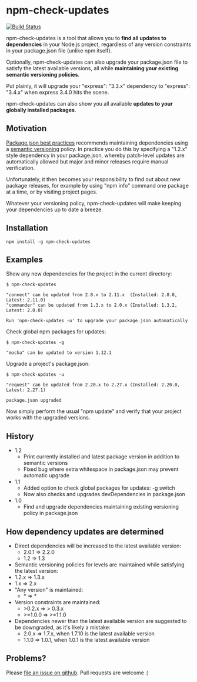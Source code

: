 npm-check-updates
=================

[![Build Status](https://travis-ci.org/tjunnone/npm-check-updates.svg)](https://travis-ci.org/tjunnone/npm-check-updates)

npm-check-updates is a tool that allows you to **find all updates to
dependencies** in your Node.js project, regardless of any version
constraints in your package.json file (unlike npm itself).

Optionally, npm-check-updates can also upgrade your package.json file to
satisfy the latest available versions, all while **maintaining your
existing semantic versioning policies**.

Put plainly, it will upgrade your "express": "3.3.x" dependency to
"express": "3.4.x" when express 3.4.0 hits the scene.

npm-check-updates can also show you all available **updates to your globally
installed packages**.

Motivation
--------------

[Package.json best practices](http://blog.nodejitsu.com/package-dependencies-done-right)
recommends maintaining dependencies using a [semantic versioning](http://semver.org/)
policy. In practice you do this by specifying a "1.2.x" style dependency
in your package.json, whereby patch-level updates are automatically allowed
but major and minor releases require manual verification.

Unfortunately, it then becomes your responsibility to find out about new
package releases, for example by using "npm info" command one package at a time,
or by visiting project pages.

Whatever your versioning policy, npm-check-updates will make keeping your
dependencies up to date a breeze.


Installation
--------------

```
npm install -g npm-check-updates
```

Examples
--------------

Show any new dependencies for the project in the current directory:
```
$ npm-check-updates

"connect" can be updated from 2.8.x to 2.11.x  (Installed: 2.8.8, Latest: 2.11.0)
"commander" can be updated from 1.3.x to 2.0.x (Installed: 1.3.2, Latest: 2.0.0)

Run 'npm-check-updates -u' to upgrade your package.json automatically
```

Check global npm packages for updates:
```
$ npm-check-updates -g

"mocha" can be updated to version 1.12.1
```

Upgrade a project's package.json:
```
$ npm-check-updates -u

"request" can be updated from 2.20.x to 2.27.x (Installed: 2.20.0, Latest: 2.27.1)

package.json upgraded
```

Now simply perform the usual "npm update" and verify that your project
works with the upgraded versions.

History
--------------

- 1.2
  - Print currently installed and latest package version in addition to semantic versions
  - Fixed bug where extra whitespace in package.json may prevent automatic upgrade
- 1.1
  - Added option to check global packages for updates: -g switch
  - Now also checks and upgrades devDependencies in package.json
- 1.0
  - Find and upgrade dependencies maintaining existing versioning policy in package.json

How dependency updates are determined
--------------

- Direct dependencies will be increased to the latest available version:
  - 2.0.1 => 2.2.0
  - 1.2 => 1.3
-  Semantic versioning policies for levels are maintained while satisfying the latest version:
  - 1.2.x => 1.3.x
  - 1.x => 2.x
- "Any version" is maintained:
  - \* => \*
- Version constraints are maintained:
  - \>0.2.x => \> 0.3.x
  - \>=1.0.0 => >=1.1.0
- Dependencies newer than the latest available version are suggested to be downgraded, as it's likely a mistake:
  - 2.0.x => 1.7.x, when 1.7.10 is the latest available version
  - 1.1.0 => 1.0.1, when 1.0.1 is the latest available version

Problems?
--------------

Please [file an issue on github](https://github.com/tjunnone/npm-check-updates/issues).
Pull requests are welcome :)

